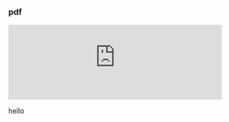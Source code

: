 ### pdf

<style>
  #mypdf {
    width: 85%;
    hight: 300px;
  }
</style>

<iframe id="mypdf" src="https://www.chemguide.co.uk/" frameborder="0"></iframe>

hello


